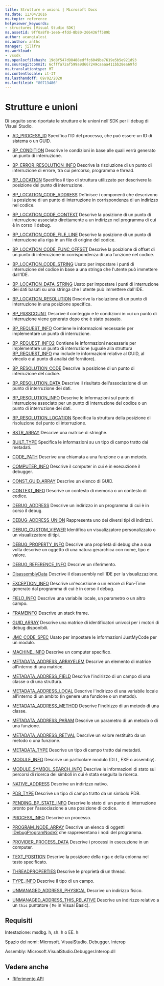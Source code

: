 ```yaml
---
title: Strutture e unioni | Microsoft Docs
ms.date: 11/04/2016
ms.topic: reference
helpviewer_keywords:
- structures [Visual Studio SDK]
ms.assetid: 9ff0a8f8-1ee6-4fdd-8b80-206436ff589b
author: acangialosi
ms.author: anthc
manager: jillfra
ms.workload:
- vssdk
ms.openlocfilehash: 19d8f547d98488edffc6049be7619e5b5e921d93
ms.sourcegitcommit: 6cfffa72af599a9d667249caaaa411bb28ea69fd
ms.translationtype: MT
ms.contentlocale: it-IT
ms.lasthandoff: 09/02/2020
ms.locfileid: "80713486"
---
```

# <a name="structures-and-unions"></a>Strutture e unioni
Di seguito sono riportate le strutture e le unioni nell'SDK per il debug di Visual Studio.

- [AD_PROCESS_ID](../../../extensibility/debugger/reference/ad-process-id.md) Specifica l'ID del processo, che può essere un ID di sistema o un GUID.

- [BP_CONDITION](../../../extensibility/debugger/reference/bp-condition.md) Descrive le condizioni in base alle quali verrà generato un punto di interruzione.

- [BP_ERROR_RESOLUTION_INFO](../../../extensibility/debugger/reference/bp-error-resolution-info.md) Descrive la risoluzione di un punto di interruzione di errore, tra cui percorso, programma e thread.

- [BP_LOCATION](../../../extensibility/debugger/reference/bp-location.md) Specifica il tipo di struttura utilizzato per descrivere la posizione del punto di interruzione.

- [BP_LOCATION_CODE_ADDRESS](../../../extensibility/debugger/reference/bp-location-code-address.md) Definisce i componenti che descrivono la posizione di un punto di interruzione in corrispondenza di un indirizzo nel codice.

- [BP_LOCATION_CODE_CONTEXT](../../../extensibility/debugger/reference/bp-location-code-context.md) Descrive la posizione di un punto di interruzione associato direttamente a un indirizzo nel programma di cui è in corso il debug.

- [BP_LOCATION_CODE_FILE_LINE](../../../extensibility/debugger/reference/bp-location-code-file-line.md) Descrive la posizione di un punto di interruzione alla riga in un file di origine del codice.

- [BP_LOCATION_CODE_FUNC_OFFSET](../../../extensibility/debugger/reference/bp-location-code-func-offset.md) Descrive la posizione di offset di un punto di interruzione in corrispondenza di una funzione nel codice.

- [BP_LOCATION_CODE_STRING](../../../extensibility/debugger/reference/bp-location-code-string.md) Usato per impostare i punti di interruzione del codice in base a una stringa che l'utente può immettere dall'IDE.

- [BP_LOCATION_DATA_STRING](../../../extensibility/debugger/reference/bp-location-data-string.md) Usato per impostare i punti di interruzione dei dati basati su una stringa che l'utente può immettere dall'IDE.

- [BP_LOCATION_RESOLUTION](../../../extensibility/debugger/reference/bp-location-resolution.md) Descrive la risoluzione di un punto di interruzione in una posizione specifica.

- [BP_PASSCOUNT](../../../extensibility/debugger/reference/bp-passcount.md) Descrive il conteggio e le condizioni in cui un punto di interruzione viene generato dopo che è stato passato.

- [BP_REQUEST_INFO](../../../extensibility/debugger/reference/bp-request-info.md) Contiene le informazioni necessarie per implementare un punto di interruzione.

- [BP_REQUEST_INFO2](../../../extensibility/debugger/reference/bp-request-info2.md) Contiene le informazioni necessarie per implementare un punto di interruzione (uguale alla struttura [BP_REQUEST_INFO](../../../extensibility/debugger/reference/bp-request-info.md) ma include le informazioni relative al GUID, al vincolo e al punto di analisi del fornitore).

- [BP_RESOLUTION_CODE](../../../extensibility/debugger/reference/bp-resolution-code.md) Descrive la posizione di un punto di interruzione del codice.

- [BP_RESOLUTION_DATA](../../../extensibility/debugger/reference/bp-resolution-data.md) Descrive il risultato dell'associazione di un punto di interruzione dei dati.

- [BP_RESOLUTION_INFO](../../../extensibility/debugger/reference/bp-resolution-info.md) Descrive le informazioni sul punto di interruzione associato per un punto di interruzione del codice o un punto di interruzione dei dati.

- [BP_RESOLUTION_LOCATION](../../../extensibility/debugger/reference/bp-resolution-location.md) Specifica la struttura della posizione di risoluzione del punto di interruzione.

- [BSTR_ARRAY](../../../extensibility/debugger/reference/bstr-array.md) Descrive una matrice di stringhe.

- [BUILT_TYPE](../../../extensibility/debugger/reference/built-type.md) Specifica le informazioni su un tipo di campo tratto dai metadati.

- [CODE_PATH](../../../extensibility/debugger/reference/code-path.md) Descrive una chiamata a una funzione o a un metodo.

- [COMPUTER_INFO](../../../extensibility/debugger/reference/computer-info.md) Descrive il computer in cui è in esecuzione il debugger.

- [CONST_GUID_ARRAY](../../../extensibility/debugger/reference/const-guid-array.md) Descrive un elenco di GUID.

- [CONTEXT_INFO](../../../extensibility/debugger/reference/context-info.md) Descrive un contesto di memoria o un contesto di codice.

- [DEBUG_ADDRESS](../../../extensibility/debugger/reference/debug-address.md) Descrive un indirizzo in un programma di cui è in corso il debug.

- [DEBUG_ADDRESS_UNION](../../../extensibility/debugger/reference/debug-address-union.md) Rappresenta uno dei diversi tipi di indirizzi.

- [DEBUG_CUSTOM_VIEWER](../../../extensibility/debugger/reference/debug-custom-viewer.md) Identifica un visualizzatore personalizzato o un visualizzatore di tipi.

- [DEBUG_PROPERTY_INFO](../../../extensibility/debugger/reference/debug-property-info.md) Descrive una proprietà di debug che a sua volta descrive un oggetto di una natura gerarchica con nome, tipo e valore.

- [DEBUG_REFERENCE_INFO](../../../extensibility/debugger/reference/debug-reference-info.md) Descrive un riferimento.

- [DisassemblyData](../../../extensibility/debugger/reference/disassemblydata.md) Descrive il disassembly nell'IDE per la visualizzazione.

- [EXCEPTION_INFO](../../../extensibility/debugger/reference/exception-info.md) Descrive un'eccezione o un errore di Run-Time generato dal programma di cui è in corso il debug.

- [FIELD_INFO](../../../extensibility/debugger/reference/field-info.md) Descrive una variabile locale, un parametro o un altro campo.

- [FRAMEINFO](../../../extensibility/debugger/reference/frameinfo.md) Descrive un stack frame.

- [GUID_ARRAY](../../../extensibility/debugger/reference/guid-array.md) Descrive una matrice di identificatori univoci per i motori di debug disponibili.

- [JMC_CODE_SPEC](../../../extensibility/debugger/reference/jmc-code-spec.md) Usato per impostare le informazioni JustMyCode per un modulo.

- [MACHINE_INFO](../../../extensibility/debugger/reference/machine-info.md) Descrive un computer specifico.

- [METADATA_ADDRESS_ARRAYELEM](../../../extensibility/debugger/reference/metadata-address-arrayelem.md) Descrive un elemento di matrice all'interno di una matrice.

- [METADATA_ADDRESS_FIELD](../../../extensibility/debugger/reference/metadata-address-field.md) Descrive l'indirizzo di un campo di una classe o di una struttura.

- [METADATA_ADDRESS_LOCAL](../../../extensibility/debugger/reference/metadata-address-local.md) Descrive l'indirizzo di una variabile locale all'interno di un ambito (in genere una funzione o un metodo).

- [METADATA_ADDRESS_METHOD](../../../extensibility/debugger/reference/metadata-address-method.md) Descrive l'indirizzo di un metodo di una classe.

- [METADATA_ADDRESS_PARAM](../../../extensibility/debugger/reference/metadata-address-param.md) Descrive un parametro di un metodo o di una funzione.

- [METADATA_ADDRESS_RETVAL](../../../extensibility/debugger/reference/metadata-address-retval.md) Descrive un valore restituito da un metodo o una funzione.

- [METADATA_TYPE](../../../extensibility/debugger/reference/metadata-type.md) Descrive un tipo di campo tratto dai metadati.

- [MODULE_INFO](../../../extensibility/debugger/reference/module-info.md) Descrive un particolare modulo (DLL, EXE o assembly).

- [MODULE_SYMBOL_SEARCH_INFO](../../../extensibility/debugger/reference/module-symbol-search-info.md) Descrive le informazioni di stato sui percorsi di ricerca dei simboli in cui è stata eseguita la ricerca.

- [NATIVE_ADDRESS](../../../extensibility/debugger/reference/native-address.md) Descrive un indirizzo nativo.

- [PDB_TYPE](../../../extensibility/debugger/reference/pdb-type.md) Descrive un tipo di campo tratto da un simbolo PDB.

- [PENDING_BP_STATE_INFO](../../../extensibility/debugger/reference/pending-bp-state-info.md) Descrive lo stato di un punto di interruzione pronto per l'associazione a una posizione di codice.

- [PROCESS_INFO](../../../extensibility/debugger/reference/process-info.md) Descrive un processo.

- [PROGRAM_NODE_ARRAY](../../../extensibility/debugger/reference/program-node-array.md) Descrive un elenco di oggetti [IDebugProgramNode2](../../../extensibility/debugger/reference/idebugprogramnode2.md) che rappresentano i nodi del programma.

- [PROVIDER_PROCESS_DATA](../../../extensibility/debugger/reference/provider-process-data.md) Descrive i processi in esecuzione in un computer.

- [TEXT_POSITION](../../../extensibility/debugger/reference/text-position.md) Descrive la posizione della riga e della colonna nel testo specificato.

- [THREADPROPERTIES](../../../extensibility/debugger/reference/threadproperties.md) Descrive le proprietà di un thread.

- [TYPE_INFO](../../../extensibility/debugger/reference/type-info.md) Descrive il tipo di un campo.

- [UNMANAGED_ADDRESS_PHYSICAL](../../../extensibility/debugger/reference/unmanaged-address-physical.md) Descrive un indirizzo fisico.

- [UNMANAGED_ADDRESS_THIS_RELATIVE](../../../extensibility/debugger/reference/unmanaged-address-this-relative.md) Descrive un indirizzo relativo a un `this` puntatore ( `Me` in Visual Basic).

## <a name="requirements"></a>Requisiti
 Intestazione: msdbg. h, sh. h o EE. h

 Spazio dei nomi: Microsoft. VisualStudio. Debugger. Interop

 Assembly: Microsoft.VisualStudio.Debugger.Interop.dll

## <a name="see-also"></a>Vedere anche
- [Riferimento API](../../../extensibility/debugger/reference/api-reference-visual-studio-debugging.md)
